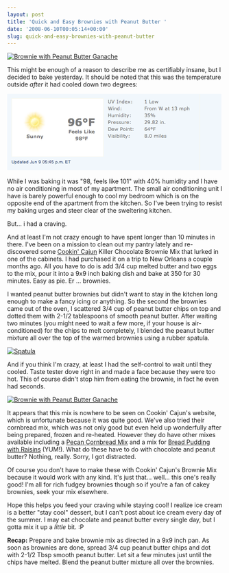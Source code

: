 ```yaml
---
layout: post
title: 'Quick and Easy Brownies with Peanut Butter '
date: '2008-06-10T00:05:14+00:00'
slug: quick-and-easy-brownies-with-peanut-butter
---
```

<a href="http://flickr.com/photos/kstar810/2566157214/"><img src="http://farm4.static.flickr.com/3158/2566157214_b9917e467b.jpg?v=0" alt="Brownie with Peanut Butter Ganache" /></a>

This might be enough of a reason to describe me as certifiably insane, but I decided to bake yesterday. It should be noted that this was the temperature outside <em>after</em> it had cooled down two degrees:

<img src='images/uploads/2008/06/weather.gif' alt='Weather' />

While I was baking it was "98, feels like 101" with 40% humidity and I have no air conditioning in most of my apartment. The small air conditioning unit I have is barely powerful enough to cool my bedroom which is on the opposite end of the apartment from the kitchen. So I've been trying to resist my baking urges and steer clear of the sweltering kitchen.

But... i had a craving.

And at least I'm not crazy enough to have spent longer than 10 minutes in there. I've been on a mission to clean out my pantry lately and re-discovered some <a href="http://www.cookincajun.com/">Cookin' Cajun</a> Killer Chocolate Brownie Mix that lurked in one of the cabinets. I had purchased it on a trip to New Orleans a couple months ago. All you have to do is add 3/4 cup melted butter and two eggs to the mix, pour it into a 9x9 inch baking dish and bake at 350 for 30 minutes. Easy as pie. Er ... brownies.

I wanted peanut butter brownies but didn't want to stay in the kitchen long enough to make a fancy icing or anything. So the second the brownies came out of the oven, I scattered 3/4 cup of peanut butter chips on top and dotted them with 2-1/2 tablespoons of smooth peanut butter. After waiting two minutes (you might need to wait a few more, if your house is air-conditioned) for the chips to melt completely, I blended the peanut butter mixture all over the top of the warmed brownies using a rubber spatula.

<a href="http://flickr.com/photos/kstar810/2565331613/"><img src="http://farm4.static.flickr.com/3143/2565331613_3f82a8762c.jpg?v=0" alt="Spatula" /></a>

And if you think I'm crazy, at least I had the self-control to wait until they cooled. Taste tester dove right in and made a face because they were too hot. This of course didn't stop him from eating the brownie, in fact he even had seconds. 

<a href="http://flickr.com/photos/kstar810/2566156544/"><img src="http://farm4.static.flickr.com/3039/2566156544_5b90de3a91.jpg?v=0" alt="Brownie with Peanut Butter Ganache" /></a>

It appears that this mix is nowhere to be seen on Cookin' Cajun's website, which is unfortunate because it was quite good. We've also tried their cornbread mix, which was not only good but even held up wonderfully after being prepared, frozen and re-heated. However they do have other mixes available including a <a href="http://www.cookincajun.com/store/product_info.php?cPath=24&products_id=114">Pecan Cornbread Mix</a> and a mix for <a href="http://www.cookincajun.com/store/product_info.php?cPath=24&products_id=115">Bread Pudding with Raisins</a> (YUM!). What do these have to do with chocolate and peanut butter? Nothing, really. Sorry, I got distracted. 

Of course you don't have to make these with Cookin' Cajun's Brownie Mix because it would work with any kind. It's just that... well... this one's really good! I'm all for rich fudgey brownies though so if you're a fan of cakey brownies, seek your mix elsewhere.

Hope this helps you feed your craving while staying cool! I realize ice cream is a better "stay cool" dessert, but I can't post about ice cream every day of the summer. I may eat chocolate and peanut butter every single day, but I gotta mix it up a <em>little</em> bit. :P

<strong>Recap:</strong>
Prepare and bake brownie mix as directed in a 9x9 inch pan. As soon as brownies are done, spread 3/4 cup peanut butter chips and dot with 2-1/2 Tbsp smooth peanut butter. Let sit a few minutes just until the chips have melted. Blend the peanut butter mixture all over the brownies. 
